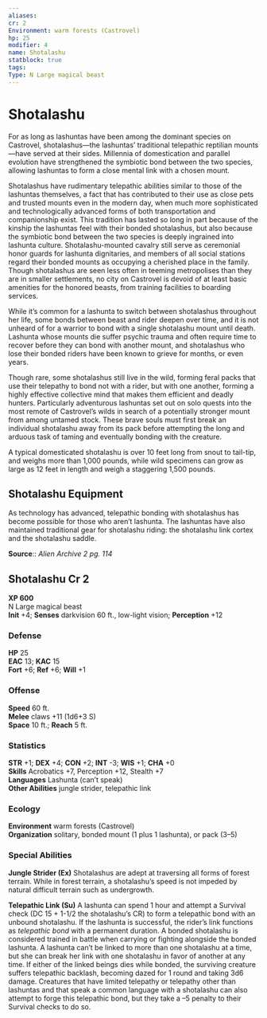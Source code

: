 ```yaml
---
aliases: 
cr: 2
Environment: warm forests (Castrovel)  
hp: 25
modifier: 4
name: Shotalashu
statblock: true
tags: 
Type: N Large magical beast  
---
```


# Shotalashu

For as long as lashuntas have been among the dominant species on Castrovel, shotalashus—the lashuntas’ traditional telepathic reptilian mounts—have served at their sides. Millennia of domestication and parallel evolution have strengthened the symbiotic bond between the two species, allowing lashuntas to form a close mental link with a chosen mount.

Shotalashus have rudimentary telepathic abilities similar to those of the lashuntas themselves, a fact that has contributed to their use as close pets and trusted mounts even in the modern day, when much more sophisticated and technologically advanced forms of both transportation and companionship exist. This tradition has lasted so long in part because of the kinship the lashuntas feel with their bonded shotalashus, but also because the symbiotic bond between the two species is deeply ingrained into lashunta culture. Shotalashu-mounted cavalry still serve as ceremonial honor guards for lashunta dignitaries, and members of all social stations regard their bonded mounts as occupying a cherished place in the family. Though shotalashus are seen less often in teeming metropolises than they are in smaller settlements, no city on Castrovel is devoid of at least basic amenities for the honored beasts, from training facilities to boarding services.

While it’s common for a lashunta to switch between shotalashus throughout her life, some bonds between beast and rider deepen over time, and it is not unheard of for a warrior to bond with a single shotalashu mount until death. Lashunta whose mounts die suffer psychic trauma and often require time to recover before they can bond with another mount, and shotalashus who lose their bonded riders have been known to grieve for months, or even years.

Though rare, some shotalashus still live in the wild, forming feral packs that use their telepathy to bond not with a rider, but with one another, forming a highly effective collective mind that makes them efficient and deadly hunters. Particularly adventurous lashuntas set out on solo quests into the most remote of Castrovel’s wilds in search of a potentially stronger mount from among untamed stock. These brave souls must first break an individual shotalashu away from its pack before attempting the long and arduous task of taming and eventually bonding with the creature.

A typical domesticated shotalashu is over 10 feet long from snout to tail-tip, and weighs more than 1,000 pounds, while wild specimens can grow as large as 12 feet in length and weigh a staggering 1,500 pounds.

## Shotalashu Equipment

As technology has advanced, telepathic bonding with shotalashus has become possible for those who aren’t lashunta. The lashuntas have also maintained traditional gear for shotalashu riding: the shotalashu link cortex and the shotalashu saddle.

**Source**:: _Alien Archive 2 pg. 114_

## Shotalashu Cr 2

**XP 600**  
N Large magical beast  
**Init** +4; **Senses** darkvision 60 ft., low-light vision; **Perception** +12  

### Defense

**HP** 25  
**EAC** 13; **KAC** 15  
**Fort** +6; **Ref** +6; **Will** +1  

### Offense

**Speed** 60 ft.  
**Melee** claws +11 (1d6+3 S)  
**Space** 10 ft.; **Reach** 5 ft.

### Statistics

**STR** +1; **DEX** +4; **CON** +2; **INT** -3; **WIS** +1; **CHA** +0  
**Skills** Acrobatics +7, Perception +12, Stealth +7  
**Languages** Lashunta (can’t speak)  
**Other Abilities** jungle strider, telepathic link

### Ecology

**Environment** warm forests (Castrovel)  
**Organization** solitary, bonded mount (1 plus 1 lashunta), or pack (3–5)

### Special Abilities

**Jungle Strider (Ex)** Shotalashus are adept at traversing all forms of forest terrain. While in forest terrain, a shotalashu’s speed is not impeded by natural difficult terrain such as undergrowth.

**Telepathic Link (Su)** A lashunta can spend 1 hour and attempt a Survival check (DC 15 + 1-1/2 the shotalashu’s CR) to form a telepathic bond with an unbound shotalashu. If the lashunta is successful, the rider’s link functions as _telepathic bond_ with a permanent duration. A bonded shotalashu is considered trained in battle when carrying or fighting alongside the bonded lashunta. A lashunta can’t be linked to more than one shotalashu at a time, but she can break her link with one shotalashu in favor of another at any time. If either of the linked beings dies while bonded, the surviving creature suffers telepathic backlash, becoming dazed for 1 round and taking 3d6 damage. Creatures that have limited telepathy or telepathy other than lashuntas and that speak a common language with a shotalashu can also attempt to forge this telepathic bond, but they take a –5 penalty to their Survival checks to do so.
